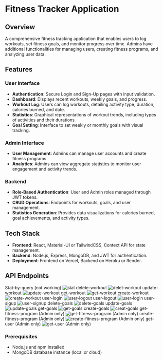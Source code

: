 
# Fitness Tracker Application

## Overview
A comprehensive fitness tracking application that enables users to log workouts, set fitness goals, and monitor progress over time. Admins have additional functionalities for managing users, creating fitness programs, and analyzing user data.

## Features

### User Interface
- **Authentication**: Secure Login and Sign-Up pages with input validation.
- **Dashboard**: Displays recent workouts, weekly goals, and progress.
- **Workout Log**: Users can log workouts, detailing activity type, duration, calories burned, and date.
- **Statistics**: Graphical representations of workout trends, including types of activities and their durations.
- **Goal Setting**: Interface to set weekly or monthly goals with visual tracking.

### Admin Interface
- **User Management**: Admins can manage user accounts and create fitness programs.
- **Analytics**: Admins can view aggregate statistics to monitor user engagement and activity trends.

### Backend
- **Role-Based Authentication**: User and Admin roles managed through JWT tokens.
- **CRUD Operations**: Endpoints for workouts, goals, and user management.
- **Statistics Generation**: Provides data visualizations for calories burned, goal achievements, and activity types.

## Tech Stack
- **Frontend**: React, Material-UI or TailwindCSS, Context API for state management.
- **Backend**: Node.js, Express, MongoDB, and JWT for authentication.
- **Deployment**: Frontend on Vercel, Backend on Heroku or Render.

## API Endpoints

Stat-by-query (not working)
![stat](https://github.com/user-attachments/assets/af9b729d-8229-40c7-bf43-b91784b3771b)
delete-workout
![delet-workout](https://github.com/user-attachments/assets/64c1a5e1-0c83-47f1-a7dd-a2d79bba1a36)
update-workout
![update-workout](https://github.com/user-attachments/assets/3692c165-c330-4041-ac84-9a817b1d1b05)
get-workout
![get-workout](https://github.com/user-attachments/assets/ffba8dbe-4c5d-4d43-8c82-17e945da98bf)
create-workout
![create-workout](https://github.com/user-attachments/assets/ed4411a9-f524-40ab-91eb-bd0e7e7c754f)
user-login
![user-logout](https://github.com/user-attachments/assets/c4e952a0-dad6-4eeb-9ce5-647d8790f92d)
user-logout
![user-login](https://github.com/user-attachments/assets/48e2e1c2-c77d-4f9c-a27e-4d6c4fa83e84)
user-sigup
![user-signup](https://github.com/user-attachments/assets/a2cfc984-5617-4882-81bc-b572a96d9698)
delete-goals
![delete-goals](https://github.com/user-attachments/assets/7aa03ab7-a40c-491c-a45c-3760149d26e7)
update-goals
![update-goals](https://github.com/user-attachments/assets/28e940d6-c055-42bb-aa6b-a8158ecbb6ff)
get-goals
![get-goals](https://github.com/user-attachments/assets/e5170b9a-a765-456f-8771-2cb94d1bd2c6)
create-goals
![creat-goals](https://github.com/user-attachments/assets/f7d4ab2c-2873-4e1e-848f-aea348c79174)
get-fitness-program (Admin only)
![get-fitness-program (Admin only)](https://github.com/user-attachments/assets/db363c9f-0df2-4463-9769-a044c88376b5)
create-fitness-program (Admin only)
![create-fitness-program (Admin only)](https://github.com/user-attachments/assets/edbd1eca-e251-4f98-92ca-636effc8ca18)
get-user (Admin only)
![get-user (Admin only)](https://github.com/user-attachments/assets/c23844da-7d5c-407a-bd93-60e0896bc5ab)
 


### Prerequisites
- Node.js and npm installed
- MongoDB database instance (local or cloud)
